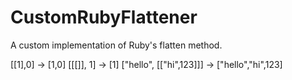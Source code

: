 # CustomRubyFlattener

A custom implementation of Ruby's flatten method.

[[1],0] -> [1,0]
[[[]], 1] -> [1]
["hello", [["hi",123]]] -> ["hello","hi",123]
